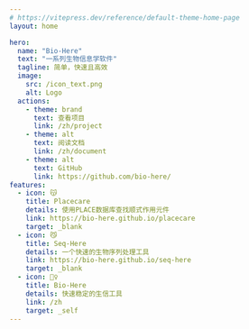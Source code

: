 ```yaml
---
# https://vitepress.dev/reference/default-theme-home-page
layout: home

hero:
  name: "Bio-Here"
  text: "一系列生物信息学软件"
  tagline: 简单，快速且高效
  image:
    src: /icon_text.png
    alt: Logo
  actions:
    - theme: brand
      text: 查看项目
      link: /zh/project
    - theme: alt
      text: 阅读文档
      link: /zh/document
    - theme: alt
      text: GitHub
      link: https://github.com/bio-here/
features:
  - icon: 😽
    title: Placecare
    details: 使用PLACE数据库查找顺式作用元件
    link: https://bio-here.github.io/placecare
    target: _blank
  - icon: 😼
    title: Seq-Here
    details: 一个快速的生物序列处理工具
    link: https://bio-here.github.io/seq-here
    target: _blank
  - icon: 🚵‍♀️
    title: Bio-Here
    details: 快速稳定的生信工具
    link: /zh
    target: _self
---
```

